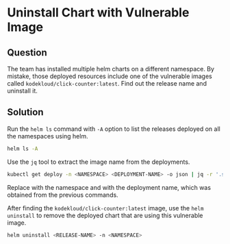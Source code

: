 # Uninstall Chart with Vulnerable Image

## Question

The team has installed multiple helm charts on a different namespace. By mistake, those deployed
resources include one of the vulnerable images called `kodekloud/click-counter:latest`. Find out
the release name and uninstall it.

## Solution

Run the `helm ls` command with `-A` option to list the releases deployed on all the namespaces using helm.

```bash
helm ls -A
```

Use the `jq` tool to extract the image name from the deployments.

```bash
kubectl get deploy -n <NAMESPACE> <DEPLOYMENT-NAME> -o json | jq -r '.spec.template.spec.containers[].image'
```

Replace <NAMESPACE> with the namespace and <DEPLOYMENT-NAME> with the deployment name, which was obtained
from the previous commands.

After finding the `kodekloud/click-counter:latest` image, use the `helm uninstall` to remove the deployed chart
that are using this vulnerable image.

```bash
helm uninstall <RELEASE-NAME> -n <NAMESPACE>
```
